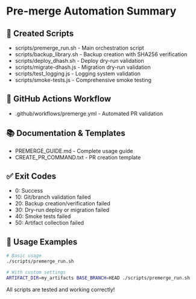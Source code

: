 # Pre-merge Automation Summary

## 🎯 Created Scripts
- scripts/premerge_run.sh - Main orchestration script
- scripts/backup_library.sh - Backup creation with SHA256 verification  
- scripts/deploy_dhash.sh - Deploy dry-run validation
- scripts/migrate-dhash.js - Migration dry-run validation
- scripts/test_logging.js - Logging system validation
- scripts/smoke-tests.js - Comprehensive smoke testing

## 🔄 GitHub Actions Workflow
- .github/workflows/premerge.yml - Automated PR validation

## 📚 Documentation & Templates
- PREMERGE_GUIDE.md - Complete usage guide
- CREATE_PR_COMMAND.txt - PR creation template

## ✅ Exit Codes
- 0: Success
- 10: Git/branch validation failed
- 20: Backup creation/verification failed  
- 30: Dry-run deploy or migration failed
- 40: Smoke tests failed
- 50: Artifact collection failed

## 🚀 Usage Examples
```bash
# Basic usage
./scripts/premerge_run.sh

# With custom settings
ARTIFACT_DIR=my_artifacts BASE_BRANCH=HEAD ./scripts/premerge_run.sh
```

All scripts are tested and working correctly!

